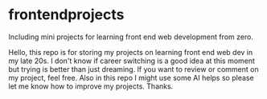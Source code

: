 # frontendprojects
Including mini projects for learning front end web development from zero.

Hello, this repo is for storing my projects on learning front end web dev in my late 20s. I don't know if career switching is a good idea at this moment but trying is better than just dreaming.
If you want to review or comment on my project, feel free. Also in this repo I might use some AI helps so please let me know how to improve my projects.
Thanks.
